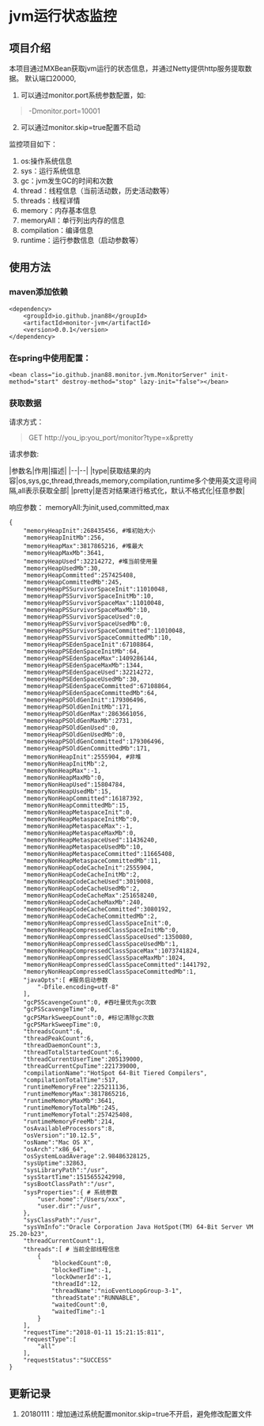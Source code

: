 # jvm运行状态监控
## 项目介绍
本项目通过MXBean获取jvm运行的状态信息，并通过Netty提供http服务提取数据。
默认端口20000,
1. 可以通过monitor.port系统参数配置，如:
> -Dmonitor.port=10001

2. 可以通过monitor.skip=true配置不启动

监控项目如下：
1. os:操作系统信息
2. sys：运行系统信息
3. gc：jvm发生GC的时间和次数
4. thread：线程信息（当前活动数，历史活动数等）
5. threads：线程详情
6. memory：内存基本信息
7. memoryAll：单行列出内存的信息
8. compilation：编译信息
9. runtime：运行参数信息（启动参数等）

## 使用方法
### maven添加依赖
```
<dependency>
	<groupId>io.github.jnan88</groupId>
	<artifactId>monitor-jvm</artifactId>
	<version>0.0.1</version>
</dependency>
```
### 在spring中使用配置：

```
<bean class="io.github.jnan88.monitor.jvm.MonitorServer" init-method="start" destroy-method="stop" lazy-init="false"></bean>

```
### 获取数据
请求方式：
> GET http://you_ip:you_port/monitor?type=x&pretty

请求参数:

|参数名|作用|描述|
|--|--|
|type|获取结果的内容|os,sys,gc,thread,threads,memory,compilation,runtime多个使用英文逗号间隔,all表示获取全部|
|pretty|是否对结果进行格式化，默认不格式化|任意参数|

响应参数：
memoryAll:为init,used,committed,max
```
{
	"memoryHeapInit":268435456, #堆初始大小
	"memoryHeapInitMb":256, 
	"memoryHeapMax":3817865216, #堆最大
	"memoryHeapMaxMb":3641,
	"memoryHeapUsed":32214272, #堆当前使用量
	"memoryHeapUsedMb":30,
	"memoryHeapCommitted":257425408,
	"memoryHeapCommittedMb":245,
	"memoryHeapPSSurvivorSpaceInit":11010048,
	"memoryHeapPSSurvivorSpaceInitMb":10,
	"memoryHeapPSSurvivorSpaceMax":11010048,
	"memoryHeapPSSurvivorSpaceMaxMb":10,
	"memoryHeapPSSurvivorSpaceUsed":0,
	"memoryHeapPSSurvivorSpaceUsedMb":0,
	"memoryHeapPSSurvivorSpaceCommitted":11010048,
	"memoryHeapPSSurvivorSpaceCommittedMb":10,
	"memoryHeapPSEdenSpaceInit":67108864,
	"memoryHeapPSEdenSpaceInitMb":64,
	"memoryHeapPSEdenSpaceMax":1409286144,
	"memoryHeapPSEdenSpaceMaxMb":1344,
	"memoryHeapPSEdenSpaceUsed":32214272,
	"memoryHeapPSEdenSpaceUsedMb":30,
	"memoryHeapPSEdenSpaceCommitted":67108864,
	"memoryHeapPSEdenSpaceCommittedMb":64,
	"memoryHeapPSOldGenInit":179306496,
	"memoryHeapPSOldGenInitMb":171,
	"memoryHeapPSOldGenMax":2863661056,
	"memoryHeapPSOldGenMaxMb":2731,
	"memoryHeapPSOldGenUsed":0,
	"memoryHeapPSOldGenUsedMb":0,
	"memoryHeapPSOldGenCommitted":179306496,
	"memoryHeapPSOldGenCommittedMb":171,
	"memoryNonHeapInit":2555904, #非堆
	"memoryNonHeapInitMb":2,
	"memoryNonHeapMax":-1,
	"memoryNonHeapMaxMb":0,
	"memoryNonHeapUsed":15804784,
	"memoryNonHeapUsedMb":15,
	"memoryNonHeapCommitted":16187392,
	"memoryNonHeapCommittedMb":15,
	"memoryNonHeapMetaspaceInit":0,
	"memoryNonHeapMetaspaceInitMb":0,
	"memoryNonHeapMetaspaceMax":-1,
	"memoryNonHeapMetaspaceMaxMb":0,
	"memoryNonHeapMetaspaceUsed":11436240,
	"memoryNonHeapMetaspaceUsedMb":10,
	"memoryNonHeapMetaspaceCommitted":11665408,
	"memoryNonHeapMetaspaceCommittedMb":11,
	"memoryNonHeapCodeCacheInit":2555904,
	"memoryNonHeapCodeCacheInitMb":2,
	"memoryNonHeapCodeCacheUsed":3019008,
	"memoryNonHeapCodeCacheUsedMb":2,
	"memoryNonHeapCodeCacheMax":251658240,
	"memoryNonHeapCodeCacheMaxMb":240,
	"memoryNonHeapCodeCacheCommitted":3080192,
	"memoryNonHeapCodeCacheCommittedMb":2,
	"memoryNonHeapCompressedClassSpaceInit":0,
	"memoryNonHeapCompressedClassSpaceInitMb":0,
	"memoryNonHeapCompressedClassSpaceUsed":1350080,
	"memoryNonHeapCompressedClassSpaceUsedMb":1,
	"memoryNonHeapCompressedClassSpaceMax":1073741824,
	"memoryNonHeapCompressedClassSpaceMaxMb":1024,
	"memoryNonHeapCompressedClassSpaceCommitted":1441792,
	"memoryNonHeapCompressedClassSpaceCommittedMb":1,
	"javaOpts":[ #服务启动参数
		"-Dfile.encoding=utf-8"
	],
	"gcPSScavengeCount":0, #吞吐量优先gc次数
	"gcPSScavengeTime":0,
	"gcPSMarkSweepCount":0, #标记清除gc次数
	"gcPSMarkSweepTime":0,
	"threadsCount":6,
	"threadPeakCount":6,
	"threadDaemonCount":3,
	"threadTotalStartedCount":6,
	"threadCurrentUserTime":205139000,
	"threadCurrentCpuTime":221739000,
	"compilationName":"HotSpot 64-Bit Tiered Compilers",
	"compilationTotalTime":517,
	"runtimeMemoryFree":225211136,
	"runtimeMemoryMax":3817865216,
	"runtimeMemoryMaxMb":3641,
	"runtimeMemoryTotalMb":245,
	"runtimeMemoryTotal":257425408,
	"runtimeMemoryFreeMb":214,
	"osAvailableProcessors":8,
	"osVersion":"10.12.5",
	"osName":"Mac OS X",
	"osArch":"x86_64",
	"osSystemLoadAverage":2.98486328125,
	"sysUptime":32863,
	"sysLibraryPath":"/usr",
	"sysStartTime":1515655242998,
	"sysBootClassPath":"/usr",
	"sysProperties":{ # 系统参数
		"user.home":"/Users/xxx",
		"user.dir":"/usr",
	},
	"sysClassPath":"/usr",
	"sysVmInfo":"Oracle Corporation Java HotSpot(TM) 64-Bit Server VM 25.20-b23",
	"threadCurrentCount":1,
	"threads":[ # 当前全部线程信息
		{
			"blockedCount":0,
			"blockedTime":-1,
			"lockOwnerId":-1,
			"threadId":12,
			"threadName":"nioEventLoopGroup-3-1",
			"threadState":"RUNNABLE",
			"waitedCount":0,
			"waitedTime":-1
		}
	],
	"requestTime":"2018-01-11 15:21:15:811",
	"requestType":[
		"all"
	],
	"requestStatus":"SUCCESS"
}
```
## 更新记录
1. 20180111：增加通过系统配置monitor.skip=true不开启，避免修改配置文件